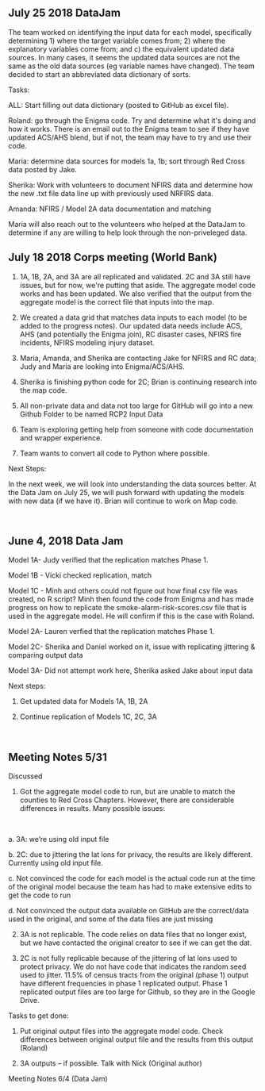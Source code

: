 
## July 25 2018 DataJam

The team worked on identifying the input data for each model, specifically determining 1) where the target variable comes from; 2) where the explanatory variables come from; and c) the equivalent updated data sources. In many cases, it seems the updated data sources are not the same as the old data sources (eg variable names have changed). The team decided to start an abbreviated data dictionary of sorts.

Tasks:

ALL: Start filling out data dictionary (posted to GitHub as excel file).

Roland: go through the Enigma code. Try and determine what it's doing and how it works. There is an email out to the Enigma team to see if they have updated ACS/AHS blend, but if not, the team may have to try and use their code.

Maria: determine data sources for models 1a, 1b; sort through Red Cross data posted by Jake.

Sherika: Work with volunteers to document NFIRS data and determine how the new .txt file data line up with previously used NRFIRS data.

Amanda: NFIRS / Model 2A data documentation and matching

Maria will also reach out to the volunteers who helped at the DataJam to determine if any are willing to help look through the non-priveleged data.

## July 18 2018 Corps meeting (World Bank)

1) 1A, 1B, 2A, and 3A are all replicated and validated. 2C and 3A still have issues, but for now, we're putting that aside. The aggregate model code works and has been updated. We also verified that the output from the aggregate model is the correct file that inputs into the map.

2) We created a data grid that matches data inputs to each model (to be added to the progress notes). Our updated data needs include ACS, AHS (and potentially the Enigma join), RC disaster cases, NFIRS fire incidents, NFIRS modeling injury dataset.

3) Maria, Amanda, and Sherika are contacting Jake for NFIRS and RC data; Judy and Maria are looking into Enigma/ACS/AHS.

4) Sherika is finishing python code for 2C; Brian is continuing research into the map code.

5) All non-private data and data not too large for GitHub will go into a new Github Folder to be named RCP2 Input Data

6) Team is exploring getting help from someone with code documentation and wrapper experience.

7) Team wants to convert all code to Python where possible.

Next Steps:

In the next week, we will look into understanding the data sources better. At the Data Jam on July 25, we will push forward with updating the models with new data (if we have it). Brian will continue to work on Map code.

<br>

## June 4, 2018 Data Jam

Model 1A- Judy verified that the replication matches Phase 1.

Model 1B - Vicki checked replication, match

Model 1C - Minh and others could not figure out how final csv file was created, no R script? Minh then found the code from Enigma and has made progress on how to replicate the smoke-alarm-risk-scores.csv file that is used in the aggregate model. He will confirm if this is the case with Roland.

Model 2A- Lauren verfied that the replication matches Phase 1.

Model 2C- Sherika and Daniel worked on it, issue with replicating jittering & comparing output data

Model 3A- Did not attempt work here, Sherika asked Jake about input data

Next steps:

1. Get updated data for Models 1A, 1B, 2A

2. Continue replication of Models 1C, 2C, 3A

<br>

## Meeting Notes 5/31
Discussed
<br>

1)	Got the aggregate model code to run, but are unable to match the counties to Red Cross Chapters. However, there are considerable differences in results. Many possible issues:
<br>

a.	3A: we’re using old input file
<br>

b.	2C: due to jittering the lat lons for privacy, the results are likely different. Currently using old input file.
<br>

c.	Not convinced the code for each model is the actual code run at the time of the original model because the team has had to make extensive edits to get the code to run
<br>

d.	Not convinced the output data available on GitHub are the correct/data used in the original, and some of the data files are just missing

2)	3A is not replicable. The code relies on data files that no longer exist, but we have contacted the original creator to see if we can get the dat.

3)	2C is not fully replicable because of the jittering of lat lons used to protect privacy. We do not have code that indicates the random seed used to jitter. 11.5% of census tracts from the original (phase 1) output have different frequencies in phase 1 replicated output. Phase 1 replicated output files are too large for Github, so they are in the Google Drive.

Tasks to get done:
1)	Put original output files into the aggregate model code. Check differences between original output file and the results from this output (Roland)

2)	3A outputs – if possible. Talk with Nick (Original author)


Meeting Notes 6/4 (Data Jam)

